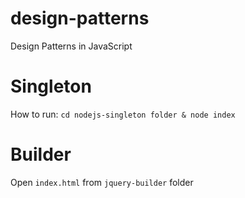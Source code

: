 # design-patterns
Design Patterns in JavaScript

# Singleton 
How to run: `cd nodejs-singleton folder & node index`

# Builder 
Open `index.html` from  `jquery-builder` folder